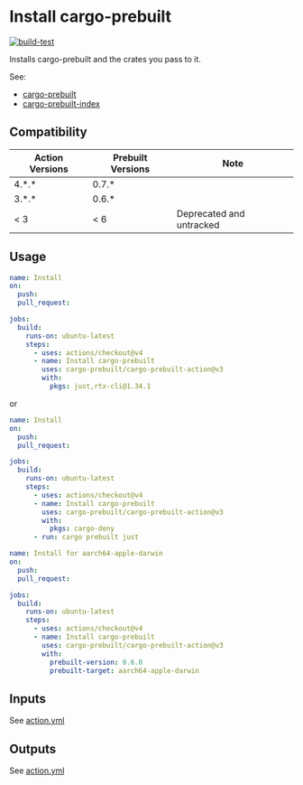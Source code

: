 # Install cargo-prebuilt

[![build-test](https://github.com/cargo-prebuilt/cargo-prebuilt-action/actions/workflows/test.yml/badge.svg)](https://github.com/cargo-prebuilt/cargo-prebuilt-action/actions/workflows/test.yml)

Installs cargo-prebuilt and the crates you pass to it.

See:

- [cargo-prebuilt](https://github.com/cargo-prebuilt/cargo-prebuilt)
- [cargo-prebuilt-index](https://github.com/cargo-prebuilt/index)

## Compatibility

| Action Versions | Prebuilt Versions | Note                     |
|-----------------|-------------------|--------------------------|
| 4.\*.\*         | 0.7.\*            |                          |
| 3.\*.\*         | 0.6.\*            |                          |
| < 3             | < 6               | Deprecated and untracked |

## Usage

```yaml
name: Install
on:
  push:
  pull_request:

jobs:
  build:
    runs-on: ubuntu-latest
    steps:
      - uses: actions/checkout@v4
      - name: Install cargo-prebuilt
        uses: cargo-prebuilt/cargo-prebuilt-action@v3
        with:
          pkgs: just,rtx-cli@1.34.1
```

or

```yaml
name: Install
on:
  push:
  pull_request:

jobs:
  build:
    runs-on: ubuntu-latest
    steps:
      - uses: actions/checkout@v4
      - name: Install cargo-prebuilt
        uses: cargo-prebuilt/cargo-prebuilt-action@v3
        with:
          pkgs: cargo-deny
      - run: cargo prebuilt just
```

```yaml
name: Install for aarch64-apple-darwin
on:
  push:
  pull_request:

jobs:
  build:
    runs-on: ubuntu-latest
    steps:
      - uses: actions/checkout@v4
      - name: Install cargo-prebuilt
        uses: cargo-prebuilt/cargo-prebuilt-action@v3
        with:
          prebuilt-version: 0.6.0
          prebuilt-target: aarch64-apple-darwin
```

## Inputs

See [action.yml](action.yml)

## Outputs

See [action.yml](action.yml)
